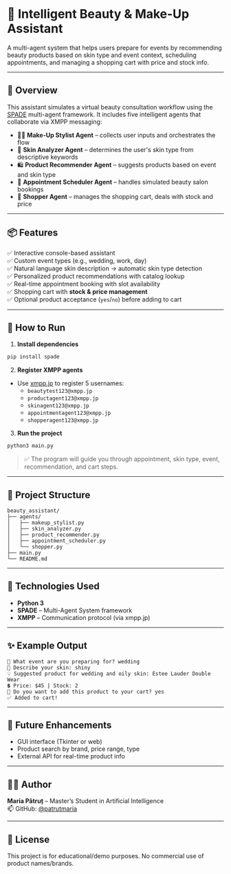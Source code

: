 # 💄 Intelligent Beauty & Make-Up Assistant

A multi-agent system that helps users prepare for events by recommending beauty products based on skin type and event context, scheduling appointments, and managing a shopping cart with price and stock info.

---

## 🧠 Overview

This assistant simulates a virtual beauty consultation workflow using the [SPADE](https://spade-mas.readthedocs.io/) multi-agent framework. It includes five intelligent agents that collaborate via XMPP messaging:

- 🧑‍🎨 **Make-Up Stylist Agent** – collects user inputs and orchestrates the flow
- 🧴 **Skin Analyzer Agent** – determines the user's skin type from descriptive keywords
- 🛍️ **Product Recommender Agent** – suggests products based on event and skin type
- 📅 **Appointment Scheduler Agent** – handles simulated beauty salon bookings
- 🛒 **Shopper Agent** – manages the shopping cart, deals with stock and price

---

## 📦 Features

✅ Interactive console-based assistant  
✅ Custom event types (e.g., wedding, work, day)  
✅ Natural language skin description → automatic skin type detection  
✅ Personalized product recommendations with catalog lookup  
✅ Real-time appointment booking with slot availability  
✅ Shopping cart with **stock & price management**  
✅ Optional product acceptance (`yes`/`no`) before adding to cart

---

## 🚀 How to Run

1. **Install dependencies**
```bash
pip install spade
```

2. **Register XMPP agents**
- Use [xmpp.jp](https://xmpp.jp/signup.html) to register 5 usernames:
  - `beautytest123@xmpp.jp`
  - `productagent123@xmpp.jp`
  - `skinagent123@xmpp.jp`
  - `appointmentagent123@xmpp.jp`
  - `shopperagent123@xmpp.jp`

3. **Run the project**
```bash
python3 main.py
```

> ✅ The program will guide you through appointment, skin type, event, recommendation, and cart steps.

---

## 📁 Project Structure

```
beauty_assistant/
├── agents/
│   ├── makeup_stylist.py
│   ├── skin_analyzer.py
│   ├── product_recommender.py
│   ├── appointment_scheduler.py
│   └── shopper.py
├── main.py
└── README.md
```

---

## 🧬 Technologies Used

- **Python 3**
- **SPADE** – Multi-Agent System framework
- **XMPP** – Communication protocol (via xmpp.jp)

---

## ✨ Example Output

```text
🎉 What event are you preparing for? wedding
💆 Describe your skin: shiny
💡 Suggested product for wedding and oily skin: Estee Lauder Double Wear
💲 Price: $45 | Stock: 2
🛒 Do you want to add this product to your cart? yes
✅ Added to cart!
```

---

## 📌 Future Enhancements

- GUI interface (Tkinter or web)
- Product search by brand, price range, type
- External API for real-time product info

---

## 👩‍💻 Author

**Maria Pătruț** – Master’s Student in Artificial Intelligence  
📫 GitHub: [@patrutmaria](https://github.com/patrutmaria)

---

## 📃 License

This project is for educational/demo purposes. No commercial use of product names/brands.